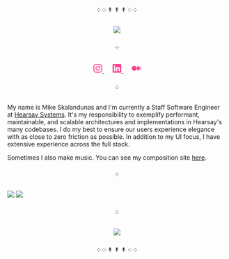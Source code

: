 <p align="center">
  ༶ ༶ ↟ ↟ ↟ ༶ ༶
</p>

<p align="center">
  <img src="https://readme-typing-svg.herokuapp.com?font=Fira+Code&duration=2500&color=fe428e&lines=UI%20Architect;End-User%20Driven;Team%20Multiplier;Mentor&width=180">
</p>

<p align="center">
  ༶
</p>

<p align="center">
  <a href="https://www.instagram.com/mskalandunas/" target="_blank" rel="noopener noreferrer">
    <img src="./media/instagram.svg" height="20" width="20">
  </a>
  &nbsp;&nbsp;&nbsp;&nbsp;
  <a href="https://www.linkedin.com/in/mskalandunas/" target="_blank" rel="noopener noreferrer">
    <img src="./media/linkedin.svg" height="20" width="20">
  </a>
  &nbsp;&nbsp;&nbsp;&nbsp;
  <a href="https://medium.com/@mskalandunas" target="_blank" rel="noopener noreferrer">
    <img src="./media/medium.svg" height="20" width="20">
  </a>
</p>

<p align="center">
  ༶
</p>

My name is Mike Skalandunas and I'm currently a Staff Software Engineer at [Hearsay Systems](https://www.hearsaysystems.com/). It's my responsibility to exemplify performant, maintainable, and scalable architectures and implementations in Hearsay's many codebases.  I do my best to ensure our users experience elegance with as close to zero friction as possible.  In addition to my UI focus, I have extensive experience across the full stack.

Sometimes I also make music.  You can see my composition site [here](https://mosaicmusic.io/).

<p align="center">
  ༶
</p>

<img src="https://img.shields.io/badge/Currently Reading:-%2320BC8E?style=for-the-badge">

<a href="https://www.oreilly.com/library/view/software-architecture-the/9781492086888/">
  <img src="https://learning.oreilly.com/library/cover/9781492086888/250w/">
</a>

<p align="center">
  ༶
</p>
  
<p align="center">
  <img src="http://github-readme-streak-stats.herokuapp.com?user=mskalandunas&theme=radical&hide_border=true&background=0d1117">
</p>

<p align="center">
  ༶ ༶ ↟ ↟ ↟ ༶ ༶
</p>
